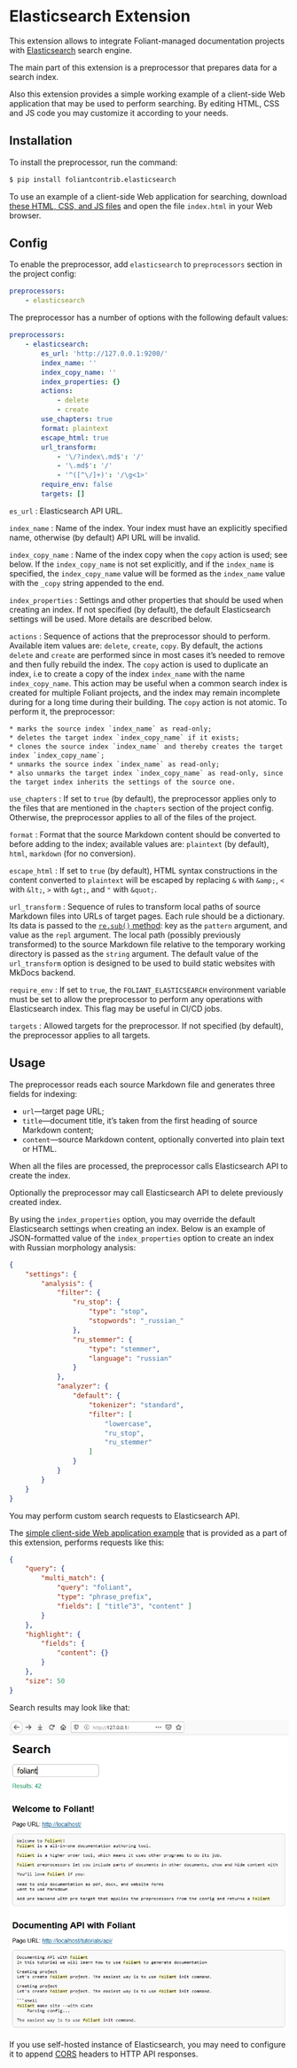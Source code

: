 # Elasticsearch Extension

This extension allows to integrate Foliant-managed documentation projects with [Elasticsearch](https://www.elastic.co/guide/en/elasticsearch/reference/current/elasticsearch-intro.html) search engine.

The main part of this extension is a preprocessor that prepares data for a search index.

Also this extension provides a simple working example of a client-side Web application that may be used to perform searching. By editing HTML, CSS and JS code you may customize it according to your needs.

## Installation

To install the preprocessor, run the command:

```bash
$ pip install foliantcontrib.elasticsearch
```

To use an example of a client-side Web application for searching, download [these HTML, CSS, and JS files](https://github.com/foliant-docs/foliantcontrib.elasticsearch/tree/master/webapp_example/) and open the file `index.html` in your Web browser.

## Config

To enable the preprocessor, add `elasticsearch` to `preprocessors` section in the project config:

```yaml
preprocessors:
    - elasticsearch
```

The preprocessor has a number of options with the following default values:

```yaml
preprocessors:
    - elasticsearch:
        es_url: 'http://127.0.0.1:9200/'
        index_name: ''
        index_copy_name: ''
        index_properties: {}
        actions:
            - delete
            - create
        use_chapters: true
        format: plaintext
        escape_html: true
        url_transform:
            - '\/?index\.md$': '/'
            - '\.md$': '/'
            - '^([^\/]+)': '/\g<1>'
        require_env: false
        targets: []
```

`es_url`
:   Elasticsearch API URL.

`index_name`
:   Name of the index. Your index must have an explicitly specified name, otherwise (by default) API URL will be invalid.

`index_copy_name`
:   Name of the index copy when the `copy` action is used; see below. If the `index_copy_name` is not set explicitly, and if the `index_name` is specified, the `index_copy_name` value will be formed as the `index_name` value with the `_copy` string appended to the end.

`index_properties`
:   Settings and other properties that should be used when creating an index. If not specified (by default), the default Elasticsearch settings will be used. More details are described below.

`actions`
:   Sequence of actions that the preprocessor should to perform. Available item values are: `delete`, `create`, `copy`. By default, the actions `delete` and `create` are performed since in most cases it’s needed to remove and then fully rebuild the index. The `copy` action is used to duplicate an index, i.e to create a copy of the index `index_name` with the name `index_copy_name`. This action may be useful when a common search index is created for multiple Foliant projects, and the index may remain incomplete during for a long time during their building. The `copy` action is not atomic. To perform it, the preprocessor:

    * marks the source index `index_name` as read-only;
    * deletes the target index `index_copy_name` if it exists;
    * clones the source index `index_name` and thereby creates the target index `index_copy_name`;
    * unmarks the source index `index_name` as read-only;
    * also unmarks the target index `index_copy_name` as read-only, since the target index inherits the settings of the source one.

`use_chapters`
:   If set to `true` (by default), the preprocessor applies only to the files that are mentioned in the `chapters` section of the project config. Otherwise, the preprocessor applies to all of the files of the project.

`format`
:   Format that the source Markdown content should be converted to before adding to the index; available values are: `plaintext` (by default), `html`, `markdown` (for no conversion).

`escape_html`
:   If set to `true` (by default), HTML syntax constructions in the content converted to `plaintext` will be escaped by replacing `&` with `&amp;`, `<` with `&lt;`, `>` with `&gt;`, and `"` with `&quot;`.

`url_transform`
:   Sequence of rules to transform local paths of source Markdown files into URLs of target pages. Each rule should be a dictionary. Its data is passed to the [`re.sub()` method](https://docs.python.org/3/library/re.html#re.sub): key as the `pattern` argument, and value as the `repl` argument. The local path (possibly previously transformed) to the source Markdown file relative to the temporary working directory is passed as the `string` argument. The default value of the `url_transform` option is designed to be used to build static websites with MkDocs backend.

`require_env`
:   If set to `true`, the `FOLIANT_ELASTICSEARCH` environment variable must be set to allow the preprocessor to perform any operations with Elasticsearch index. This flag may be useful in CI/CD jobs.

`targets`
:   Allowed targets for the preprocessor. If not specified (by default), the preprocessor applies to all targets.

## Usage

The preprocessor reads each source Markdown file and generates three fields for indexing:

* `url`—target page URL;
* `title`—document title, it’s taken from the first heading of source Markdown content;
* `content`—source Markdown content, optionally converted into plain text or HTML.

When all the files are processed, the preprocessor calls Elasticsearch API to create the index.

Optionally the preprocessor may call Elasticsearch API to delete previously created index.

By using the `index_properties` option, you may override the default Elasticsearch settings when creating an index. Below is an example of JSON-formatted value of the `index_properties` option to create an index with Russian morphology analysis:

```json
{
    "settings": {
        "analysis": {
            "filter": {
                "ru_stop": {
                    "type": "stop",
                    "stopwords": "_russian_"
                },
                "ru_stemmer": {
                    "type": "stemmer",
                    "language": "russian"
                }
            },
            "analyzer": {
                "default": {
                    "tokenizer": "standard",
                    "filter": [
                        "lowercase",
                        "ru_stop",
                        "ru_stemmer"
                    ]
                }
            }
        }
    }
}
```

You may perform custom search requests to Elasticsearch API.

The [simple client-side Web application example](https://github.com/foliant-docs/foliantcontrib.elasticsearch/tree/master/webapp_example/) that is provided as a part of this extension, performs requests like this:

```json
{
    "query": {
        "multi_match": {
            "query": "foliant",
            "type": "phrase_prefix",
            "fields": [ "title^3", "content" ]
        }
    },
    "highlight": {
        "fields": {
            "content": {}
        }
    },
    "size": 50
}
```

Search results may look like that:

![Search Results](https://raw.githubusercontent.com/foliant-docs/foliantcontrib.elasticsearch/develop/foliant_elasticsearch.png)

If you use self-hosted instance of Elasticsearch, you may need to configure it to append [CORS](https://developer.mozilla.org/en-US/docs/Web/HTTP/CORS) headers to HTTP API responses.
